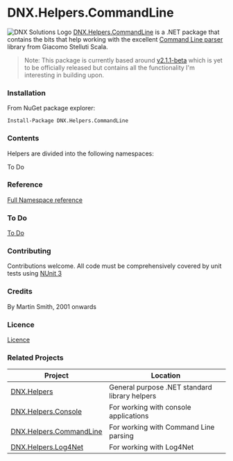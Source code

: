 # DNX.Helpers.CommandLine

![DNX Solutions Logo](http://dnx-solutions.co.uk/favicon-32x32.png)
[DNX.Helpers.CommandLine](http://github.com/martinsmith1968/DNX.Helpers.CommandLine) is a .NET package that contains the bits that help working with the excellent [Command Line parser](http://github.com/commandlineparser/commandline) library from Giacomo Stelluti Scala.

> Note:
> This package is currently based around [v2.1.1-beta](https://github.com/gsscoder/commandline/wiki/Latest-Version) which is yet to be officially released but contains all the functionality I'm interesting in building upon.

### Installation

From NuGet package explorer:

`Install-Package DNX.Helpers.CommandLine`

### Contents

Helpers are divided into the following namespaces:

To Do

### Reference

[Full Namespace reference](Reference/reference.md)

### To Do

[To Do](todo.md)

### Contributing

Contributions welcome. All code must be comprehensively covered by unit tests using [NUnit 3](http://www.nunit.org)

### Credits

By Martin Smith, 2001 onwards

### Licence

[Licence](licence.txt)

### Related Projects

| Project | Location |
| --- | --- |
| [DNX.Helpers](http://github.com/martinsmith1968/DNX.Helpers) | General purpose .NET standard library helpers |
| [DNX.Helpers.Console](http://github.com/martinsmith1968/DNX.Helpers.Console) | For working with console applications |
| [DNX.Helpers.CommandLine](http://github.com/martinsmith1968/DNX.Helpers.CommandLine) | For working with Command Line parsing |
| [DNX.Helpers.Log4Net](http://github.com/martinsmith1968/DNX.Helpers.Log4Net) | For working with Log4Net |
